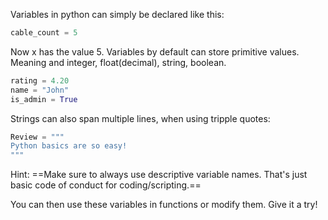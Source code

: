 Variables in python can simply be declared like this:

```python
cable_count = 5
```

Now x has the value 5.
Variables by default can store primitive values. Meaning and integer, float(decimal), string, boolean.

```python
rating = 4.20
name = "John"
is_admin = True
```

Strings can also span multiple lines, when using tripple quotes:

```python
Review = """
Python basics are so easy! 
"""
```

Hint: ==Make sure to always use descriptive variable names. That's just basic code of conduct for coding/scripting.==

You can then use these variables in functions or modify them. Give it a try!